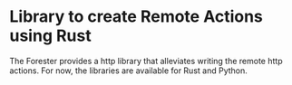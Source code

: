 # Library to create Remote Actions using Rust

The Forester provides a http library that alleviates writing the remote http actions.
For now, the libraries are available for Rust and Python.

 

